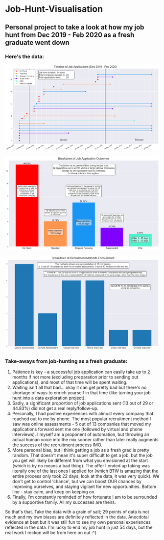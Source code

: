 # Job-Hunt-Visualisation
## Personal project to take a look at how my job hunt from Dec 2019 - Feb 2020 as a fresh graduate went down

### Here's the data:
![Timeline of Job Applications](https://github.com/tanth1996/Job-Hunt-Visualisation/blob/master/Data%20visualisations/Timeline%20of%20Job%20Applications.png "Timeline of Job Applications")

![Breakdown of Job Application Outcomes](https://github.com/tanth1996/Job-Hunt-Visualisation/blob/master/Data%20visualisations/Breakdown%20of%20Job%20Application%20Outcomes.png "Breakdown of Job Application Outcomes")

![Breakdown of Recruitment Methods Encountered](https://github.com/tanth1996/Job-Hunt-Visualisation/blob/master/Data%20visualisations/Breakdown%20of%20Recruitment%20Methods%20Encountered.png "Breakdown of Recruitment Methods Encountered")

### Take-aways from job-hunting as a fresh graduate:
1. Patience is key - a successful job application can easily take up to 2 months if not more (excluding preparation prior to sending out applications), and most of that time will be spent waiting.
2. Waiting isn't all that bad... okay it can get pretty bad but there's no shortage of ways to enrich yourself in that time (like turning your job hunt into a data exploration project).
3. Sadly, a significant proportion of job applications sent (13 out of 29 or 44.83%) did not get a real reply/follow-up.
4. Personally, I had postive experiences with almost every company that reached out to me by phone. The most popular recruitment method I saw was online assessments - 5 out of 13 companies that moved my applications forward sent me one (followed by virtual and phone interviews). I myself am a proponent of automation, but throwing an actual human voice into the mix sooner rather than later really augments the success of the recruitment process IMO.
5. More personal bias, but I think getting a job as a fresh grad is pretty random. That doesn't mean it's super difficult to get a job, but the job you get will likely be different from what you envisioned at the start (which is by no means a bad thing). The offer I ended up taking was literally one of the last ones I applied for (which BTW is amazing that the entire process only took 22 days; look at the data, it was very quick). We don't get to control 'chance', but we can boost OUR chances by improving ourselves, and staying vigilant for new opportunities. Bottom line - stay calm, and keep on keeping on.
6. Finally, I'm constantly reminded of how fortunate I am to be surrounded by a supportive family. All my successes are theirs.

So that's that. Take the data with a grain of salt; 29 points of data is not much and my own biases are definitely reflected in the data. Anecdotal evidence at best but it was still fun to see my own personal experiences reflected in the data. I'm lucky to end my job hunt in just 54 days, but the real work I reckon will be from here on out :^)
